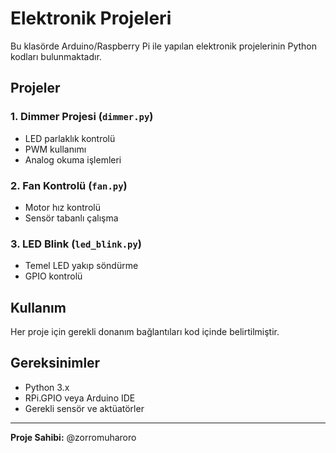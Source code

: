 # Elektronik Projeleri

Bu klasörde Arduino/Raspberry Pi ile yapılan elektronik projelerinin Python kodları bulunmaktadır.

## Projeler

### 1. Dimmer Projesi (`dimmer.py`)
- LED parlaklık kontrolü
- PWM kullanımı
- Analog okuma işlemleri

### 2. Fan Kontrolü (`fan.py`)
- Motor hız kontrolü
- Sensör tabanlı çalışma

### 3. LED Blink (`led_blink.py`)
- Temel LED yakıp söndürme
- GPIO kontrolü

## Kullanım
Her proje için gerekli donanım bağlantıları kod içinde belirtilmiştir.

## Gereksinimler
- Python 3.x
- RPi.GPIO veya Arduino IDE
- Gerekli sensör ve aktüatörler

---
**Proje Sahibi:** @zorromuharoro
